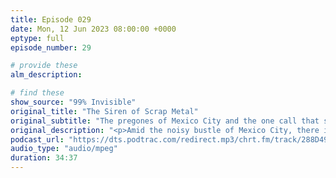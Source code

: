 ```yaml
---
title: Episode 029
date: Mon, 12 Jun 2023 08:00:00 +0000
eptype: full
episode_number: 29

# provide these
alm_description: 

# find these
show_source: "99% Invisible"
original_title: "The Siren of Scrap Metal"
original_subtitle: "The pregones of Mexico City and the one call that stands out from the cacophony"
original_description: "<p>Amid the noisy bustle of Mexico City, there is a particularly iconic sound echoing on repeat in the background. This recording blares from trucks that cruise the streets all across this massive city. The crews inside are looking to buy old household items and appliances to fix and resell or to just sell for scrap. Basically, they’re scrap metal haulers, and the recording is their pitch to prospective sellers. Their pitch culminates in 'o algo de fierro viejo que vendan,' which basically means “or any old metal thing you’re selling.” This last bit has become the recording’s namesake: fierro viejo, literally “old iron.”</p><p>How this recording (and its subsequent remixes for live performances and otherwise) managed to achieve icon status in Mexico is a story of an unlikely alchemy: a family that, through grit, talent and a bit of luck, transmuted scrap metal into poetry, music, and joy.</p>"
podcast_url: "https://dts.podtrac.com/redirect.mp3/chrt.fm/track/288D49/stitcher.simplecastaudio.com/3bb687b0-04af-4257-90f1-39eef4e631b6/episodes/ba74cf35-1123-4f02-9758-e0698b35794d/audio/128/default.mp3"
audio_type: "audio/mpeg"
duration: 34:37
---
```

